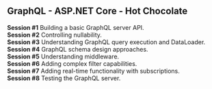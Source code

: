 ﻿## GraphQL - ASP.NET Core - Hot Chocolate

**Session #1**	Building a basic GraphQL server API.  
**Session #2**	Controlling nullability.  
**Session #3**	Understanding GraphQL query execution and DataLoader.  
**Session #4**	GraphQL schema design approaches.  
**Session #5**	Understanding middleware.  
**Session #6**	Adding complex filter capabilities.  
**Session #7**	Adding real-time functionality with subscriptions.  
**Session #8**	Testing the GraphQL server.  
